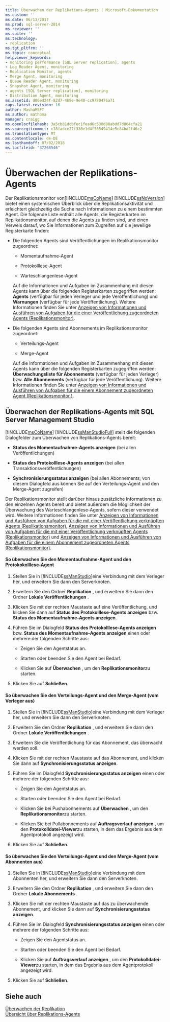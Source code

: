 ```yaml
---
title: Überwachen der Replikations-Agents | Microsoft-Dokumentation
ms.custom: ''
ms.date: 06/13/2017
ms.prod: sql-server-2014
ms.reviewer: ''
ms.suite: ''
ms.technology:
- replication
ms.tgt_pltfrm: ''
ms.topic: conceptual
helpviewer_keywords:
- monitoring performance [SQL Server replication], agents
- Log Reader Agent, monitoring
- Replication Monitor, agents
- Merge Agent, monitoring
- Queue Reader Agent, monitoring
- Snapshot Agent, monitoring
- agents [SQL Server replication], monitoring
- Distribution Agent, monitoring
ms.assetid: d06ed24f-82d7-4b9e-9e40-cc9780476a71
caps.latest.revision: 16
author: MashaMSFT
ms.author: mathoma
manager: craigg
ms.openlocfilehash: 3a5cb81dcbfec1fead6c538d88abdd7d864cfa21
ms.sourcegitcommit: c18fadce27f330e1d4f36549414e5c84ba2f46c2
ms.translationtype: MT
ms.contentlocale: de-DE
ms.lasthandoff: 07/02/2018
ms.locfileid: "37268546"
---
```

# <a name="monitor-replication-agents"></a>Überwachen der Replikations-Agents
  Der Replikationsmonitor von[!INCLUDE[msCoName](../../../includes/msconame-md.md)] [!INCLUDE[ssNoVersion](../../../includes/ssnoversion-md.md)] bietet einen systemischen Überblick über die Replikationsaktivität und erleichtert gleichzeitig die Suche nach Informationen zu einem bestimmten Agent. Die folgende Liste enthält alle Agents, die Registerkarten im Replikationsmonitor, auf denen die Agents zu finden sind, und einen Verweis darauf, wo Sie Informationen zum Zugreifen auf die jeweilige Registerkarte finden:  
  
-   Die folgenden Agents sind Veröffentlichungen im Replikationsmonitor zugeordnet:  
  
    -   Momentaufnahme-Agent  
  
    -   Protokolllese-Agent  
  
    -   Warteschlangenlese-Agent  
  
     Auf die Informationen und Aufgaben im Zusammenhang mit diesen Agents kann über die folgenden Registerkarten zugegriffen werden: **Agents** (verfügbar für jeden Verleger und jede Veröffentlichung) und **Warnungen** (verfügbar für jede Veröffentlichung). Weitere Informationen finden Sie unter [Anzeigen von Informationen und Ausführen von Aufgaben für die einer Veröffentlichung zugeordneten Agents &#40;Replikationsmonitor&#41;](view-information-and-perform-tasks-for-publication-agents.md).  
  
-   Die folgenden Agents sind Abonnements im Replikationsmonitor zugeordnet:  
  
    -   Verteilungs-Agent  
  
    -   Merge-Agent  
  
     Auf die Informationen und Aufgaben im Zusammenhang mit diesen Agents kann über die folgenden Registerkarten zugegriffen werden: **Überwachungsliste für Abonnements** (verfügbar für jeden Verleger) bzw. **Alle Abonnements** (verfügbar für jede Veröffentlichung). Weitere Informationen finden Sie unter [Anzeigen von Informationen und Ausführen von Aufgaben für die einem Abonnement zugeordneten Agent &#40;Replikationsmonitor &#41;](view-information-and-perform-tasks-for-subscription-agents.md).  
  
## <a name="using-sql-server-management-studio-to-monitor-replication-agents"></a>Überwachen der Replikations-Agents mit SQL Server Management Studio  
 [!INCLUDE[msCoName](../../../includes/msconame-md.md)] [!INCLUDE[ssManStudioFull](../../../includes/ssmanstudiofull-md.md)] stellt die folgenden Dialogfelder zum Überwachen von Replikations-Agents bereit:  
  
-   **Status des Momentaufnahme-Agents anzeigen** (bei allen Veröffentlichungen)  
  
-   **Status des Protokolllese-Agents anzeigen** (bei allen Transaktionsveröffentlichungen)  
  
-   **Synchronisierungsstatus anzeigen** (bei allen Abonnements; von diesem Dialogfeld aus können Sie auf den Verteilungs-Agent und den Merge-Agent zugreifen)  
  
 Der Replikationsmonitor stellt darüber hinaus zusätzliche Informationen zu den einzelnen Agents bereit und bietet außerdem die Möglichkeit der Überwachung des Warteschlangenlese-Agents, sofern dieser verwendet wird. Weitere Informationen finden Sie unter [Anzeigen von Informationen und Ausführen von Aufgaben für die mit einer Veröffentlichung verknüpften Agents &#40;Replikationsmonitor&#41;](view-information-and-perform-tasks-for-publication-agents.md), [Anzeigen von Informationen und Ausführen von Aufgaben für die mit einer Veröffentlichung verknüpften Agents &#40;Replikationsmonitor&#41;](view-information-and-perform-tasks-for-publication-agents.md) und [Anzeigen von Informationen und Ausführen von Aufgaben für die einem Abonnement zugeordneten Agents &#40;Replikationsmonitor&#41;](view-information-and-perform-tasks-for-subscription-agents.md).  
  
#### <a name="to-monitor-the-snapshot-agent-and-log-reader-agent"></a>So überwachen Sie den Momentaufnahme-Agent und den Protokokolllese-Agent  
  
1.  Stellen Sie in [!INCLUDE[ssManStudio](../../../includes/ssmanstudio-md.md)]eine Verbindung mit dem Verleger her, und erweitern Sie dann den Serverknoten.  
  
2.  Erweitern Sie den Ordner **Replikation** , und erweitern Sie dann den Ordner **Lokale Veröffentlichungen** .  
  
3.  Klicken Sie mit der rechten Maustaste auf eine Veröffentlichung, und klicken Sie dann auf **Status des Protokolllese-Agents anzeigen** bzw. **Status des Momentaufnahme-Agents anzeigen**.  
  
4.  Führen Sie im Dialogfeld **Status des Protokolllese-Agents anzeigen** bzw. **Status des Momentaufnahme-Agents anzeigen** einen oder mehrere der folgenden Schritte aus:  
  
    -   Zeigen Sie den Agentstatus an.  
  
    -   Starten oder beenden Sie den Agent bei Bedarf.  
  
    -   Klicken Sie auf **Überwachen** , um den **Replikationsmonitor**zu starten.  
  
5.  Klicken Sie auf **Schließen**.  
  
#### <a name="to-monitor-the-distribution-agent-and-merge-agent-from-the-publisher"></a>So überwachen Sie den Verteilungs-Agent und den Merge-Agent (vom Verleger aus)  
  
1.  Stellen Sie in [!INCLUDE[ssManStudio](../../../includes/ssmanstudio-md.md)]eine Verbindung mit dem Verleger her, und erweitern Sie dann den Serverknoten.  
  
2.  Erweitern Sie den Ordner **Replikation** , und erweitern Sie dann den Ordner **Lokale Veröffentlichungen** .  
  
3.  Erweitern Sie die Veröffentlichung für das Abonnement, das überwacht werden soll.  
  
4.  Klicken Sie mit der rechten Maustaste auf das Abonnement, und klicken Sie dann auf **Synchronisierungsstatus anzeigen**.  
  
5.  Führen Sie im Dialogfeld **Synchronisierungsstatus anzeigen** einen oder mehrere der folgenden Schritte aus:  
  
    -   Zeigen Sie den Agentstatus an.  
  
    -   Starten oder beenden Sie den Agent bei Bedarf.  
  
    -   Klicken Sie bei Pushabonnements auf **Überwachen** , um den **Replikationsmonitor**zu starten.  
  
    -   Klicken Sie bei Pullabonnements auf **Auftragsverlauf anzeigen** , um den **Protokolldatei-Viewer**zu starten, in dem das Ergebnis aus dem Agentprotokoll angezeigt wird.  
  
6.  Klicken Sie auf **Schließen**.  
  
#### <a name="to-monitor-the-distribution-agent-and-merge-agent-from-the-subscriber"></a>So überwachen Sie den Verteilungs-Agent und den Merge-Agent (vom Abonnenten aus)  
  
1.  Stellen Sie in [!INCLUDE[ssManStudio](../../../includes/ssmanstudio-md.md)]eine Verbindung mit dem Abonnenten her, und erweitern Sie dann den Serverknoten.  
  
2.  Erweitern Sie den Ordner **Replikation** , und erweitern Sie dann den Ordner **Lokale Abonnements** .  
  
3.  Klicken Sie mit der rechten Maustaste auf das zu überwachende Abonnement, und klicken Sie dann auf **Synchronisierungsstatus anzeigen**.  
  
4.  Führen Sie im Dialogfeld **Synchronisierungsstatus anzeigen** einen oder mehrere der folgenden Schritte aus:  
  
    -   Zeigen Sie den Agentstatus an.  
  
    -   Starten oder beenden Sie den Agent bei Bedarf.  
  
    -   Klicken Sie auf **Auftragsverlauf anzeigen** , um den **Protokolldatei-Viewer**zu starten, in dem das Ergebnis aus dem Agentprotokoll angezeigt wird.  
  
5.  Klicken Sie auf **Schließen**.  
  
## <a name="see-also"></a>Siehe auch  
 [Überwachen der Replikation](../monitoring-replication.md)   
 [Übersicht über Replikations-Agents](../agents/replication-agents-overview.md)  
  
  
